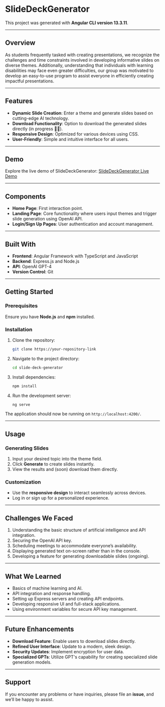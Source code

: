 # SlideDeckGenerator

This project was generated with **Angular CLI version 13.3.11**.

---

## Overview

As students frequently tasked with creating presentations, we recognize the challenges and time constraints involved in developing informative slides on diverse themes. Additionally, understanding that individuals with learning disabilities may face even greater difficulties, our group was motivated to develop an easy-to-use program to assist everyone in efficiently creating impactful presentations.

---

## Features

- **Dynamic Slide Creation**: Enter a theme and generate slides based on cutting-edge AI technology.
- **Download Functionality**: Option to download the generated slides directly (in progress 🚧🔨).
- **Responsive Design**: Optimized for various devices using CSS.
- **User-Friendly**: Simple and intuitive interface for all users.

---

## Demo

Explore the live demo of SlideDeckGenerator: [SlideDeckGenerator Live Demo](https://youtu.be/f6iFcXzoW8s)

---

## Components

- **Home Page**: First interaction point.
- **Landing Page**: Core functionality where users input themes and trigger slide generation using OpenAI API.
- **Login/Sign Up Pages**: User authentication and account management.

---

## Built With

- **Frontend**: Angular Framework with TypeScript and JavaScript
- **Backend**: Express.js and Node.js
- **API**: OpenAI GPT-4
- **Version Control**: Git

---

## Getting Started

### Prerequisites

Ensure you have **Node.js** and **npm** installed.

### Installation

1. Clone the repository:
   ```bash
   git clone https://your-repository-link
   ```

2. Navigate to the project directory:
   ```bash
   cd slide-deck-generator
   ```

3. Install dependencies:
   ```bash
   npm install
   ```

4. Run the development server:
   ```bash
   ng serve
   ```

The application should now be running on `http://localhost:4200/`.

---

## Usage

### Generating Slides

1. Input your desired topic into the theme field.
2. Click **Generate** to create slides instantly.
3. View the results and (soon) download them directly.

### Customization

- Use the **responsive design** to interact seamlessly across devices.
- Log in or sign up for a personalized experience.

---

## Challenges We Faced

1. Understanding the basic structure of artificial intelligence and API integration.
2. Securing the OpenAI API key.
3. Scheduling meetings to accommodate everyone’s availability.
4. Displaying generated text on-screen rather than in the console.
5. Developing a feature for generating downloadable slides (ongoing).

---

## What We Learned

- Basics of machine learning and AI.
- API integration and response handling.
- Setting up Express servers and creating API endpoints.
- Developing responsive UI and full-stack applications.
- Using environment variables for secure API key management.

---

## Future Enhancements

- **Download Feature**: Enable users to download slides directly.
- **Refined User Interface**: Update to a modern, sleek design.
- **Security Updates**: Implement encryption for user data.
- **Specialized GPTs**: Utilize GPT's capability for creating specialized slide generation models.

---

## Support

If you encounter any problems or have inquiries, please file an **issue**, and we’ll be happy to assist.

